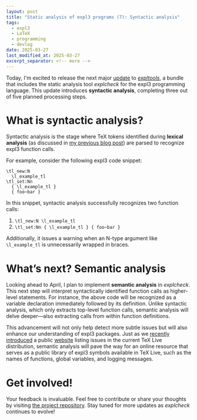 ```yaml
---
layout: post
title: "Static analysis of expl3 programs (7): Syntactic analysis"
tags:
  - expl3
  - LaTeX
  - programming
  - devlog
date: 2025-03-27
last_modified_at: 2025-03-27
excerpt_separator: <!-- more -->
---
```


Today, I'm excited to release the next major [update][2] to [_expltools_][1], a bundle that includes the static analysis tool _explcheck_ for the expl3 programming language. This update introduces **syntactic analysis**, completing three out of five planned processing steps.

<!-- more -->

# What is syntactic analysis?

Syntactic analysis is the stage where TeX tokens identified during **lexical analysis** (as discussed in [my previous blog post][3]) are parsed to recognize expl3 function calls.

For example, consider the following expl3 code snippet:

    \tl_new:N
      \l_example_tl
    \tl_set:Nn
      { \l_example_tl }
      { foo~bar }

In this snippet, syntactic analysis successfully recognizes two function calls:
1. `\tl_new:N \l_example_tl`
2. `\tl_set:Nn { \l_example_tl } { foo~bar }`

Additionally, it issues a warning when an N-type argument like `\l_example_tl` is unnecessarily wrapped in braces.

# What’s next? Semantic analysis

Looking ahead to April, I plan to implement **semantic analysis** in _explcheck_. This next step will interpret syntactically identified function calls as higher-level statements. For instance, the above code will be recognized as a variable declaration immediately followed by its definition. Unlike syntactic analysis, which only extracts top-level function calls, semantic analysis will delve deeper—also extracting calls from within function definitions.

This advancement will not only help detect more subtle issues but will also enhance our understanding of expl3 packages. Just as we [recently introduced][3] a public [website][4] listing issues in the current TeX Live distribution, semantic analysis will pave the way for an online resource that serves as a public library of expl3 symbols available in TeX Live, such as the names of functions, global variables, and logging messages.

# Get involved!

Your feedback is invaluable. Feel free to contribute or share your thoughts by visiting [the project repository][5]. Stay tuned for more updates as _explcheck_ continues to evolve!

 [1]: https://ctan.org/pkg/expltools
 [2]: https://github.com/Witiko/expltools/releases/tag/2025-03-27
 [3]: /Expl3-Linter-7
 [4]: https://koppor.github.io/explcheck-issues/
 [5]: https://github.com/Witiko/expltools/
